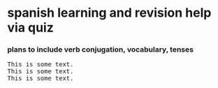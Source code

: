 <h1>spanish learning and revision help via quiz </h1>
<h3> plans to include verb conjugation, vocabulary, tenses </h3>
<pre id="myPreTag">This is some text.<br>This is some text.<br>This is some text.</pre>
